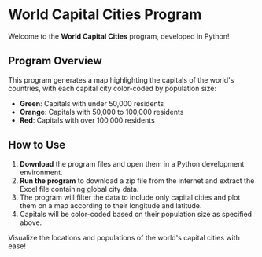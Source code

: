 # World Capital Cities Program

Welcome to the **World Capital Cities** program, developed in Python!

## Program Overview

This program generates a map highlighting the capitals of the world's countries, with each capital city color-coded by population size:

- **Green**: Capitals with under 50,000 residents
- **Orange**: Capitals with 50,000 to 100,000 residents
- **Red**: Capitals with over 100,000 residents

## How to Use

1. **Download** the program files and open them in a Python development environment.
2. **Run the program** to download a zip file from the internet and extract the Excel file containing global city data.
3. The program will filter the data to include only capital cities and plot them on a map according to their longitude and latitude.
4. Capitals will be color-coded based on their population size as specified above.

Visualize the locations and populations of the world's capital cities with ease!
